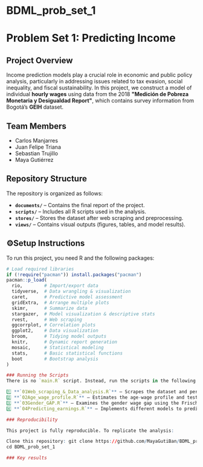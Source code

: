 # BDML_prob_set_1

# Problem Set 1: Predicting Income  

## Project Overview  
Income prediction models play a crucial role in economic and public policy analysis, particularly in addressing issues related to tax evasion, social inequality, and fiscal sustainability. In this project, we construct a model of individual **hourly wages** using data from the 2018 **"Medición de Pobreza Monetaria y Desigualdad Report"**, which contains survey information from Bogotá’s **GEIH** dataset.  

## Team Members  
- Carlos Manjarres  
- Juan Felipe Triana  
- Sebastian Trujillo  
- Maya Gutiérrez  

## Repository Structure  
The repository is organized as follows:  
- **`documents/`** – Contains the final report of the project.  
- **`scripts/`** – Includes all R scripts used in the analysis.  
- **`stores/`** – Stores the dataset after web scraping and preprocessing.  
- **`views/`** – Contains visual outputs (figures, tables, and model results).  

## ⚙Setup Instructions  
To run this project, you need R and the following packages:  

```r
# Load required libraries
if (!require("pacman")) install.packages("pacman")
pacman::p_load(
  rio,        # Import/export data
  tidyverse,  # Data wrangling & visualization
  caret,      # Predictive model assessment
  gridExtra,  # Arrange multiple plots
  skimr,      # Summarize data
  stargazer,  # Model visualization & descriptive stats
  rvest,      # Web scraping
  ggcorrplot, # Correlation plots
  ggplot2,    # Data visualization
  broom,      # Tidying model outputs
  knitr,      # Dynamic report generation
  mosaic,     # Statistical modeling
  stats,      # Basic statistical functions
  boot        # Bootstrap analysis
)

### Running the Scripts  
There is no `main.R` script. Instead, run the scripts in the following order:  

1️⃣ **`01Web_scraping_&_Data_analysis.R`** – Scrapes the dataset and performs a preliminary inspection of the data.  
2️⃣ **`02Age_wage_profile.R`** – Estimates the age-wage profile and tests economic theory.  
3️⃣ **`03Gender_GAP.R`** – Examines the gender wage gap using the Frisch-Waugh-Lovell (FWL) theorem.  
4️⃣ **`04Predicting_earnings.R`** – Implements different models to predict income. 

### Reproducibility

This project is fully reproducible. To replicate the analysis:

Clone this repository: git clone https://github.com/MayaGutiBan/BDML_prob_set_1.git
cd BDML_prob_set_1

### Key results



